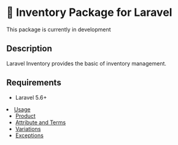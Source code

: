 # :construction: Inventory Package for Laravel

This package is currently in development

## Description
Laravel Inventory provides the basic of inventory management.

## Requirements
* Laravel 5.6+

<li>
    <a href="">Usage</a>
    <ul>
        <li><a href="docs/Product.md">Product</a></li>
        <li><a href="docs/Attribute.md">Attribute and Terms</a></li>
        <li><a href="docs/Variation.md">Variations</a></li>
        <li><a href="docs/Exceptions.md">Exceptions</a></li>
    </ul>
</li>
